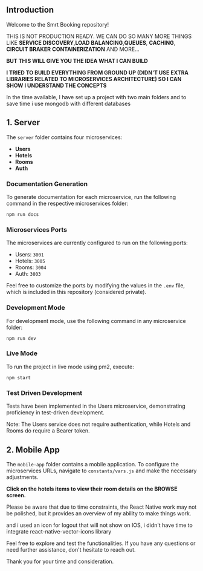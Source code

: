 Introduction
------------

Welcome to the Smrt Booking repository! 


THIS IS NOT PRODUCTION READY. WE CAN DO SO MANY MORE THINGS LIKE **SERVICE DISCOVERY**,**LOAD BALANCING**,**QUEUES**, **CACHING**, **CIRCUIT BRAKER** **CONTAINERIZATION** AND MORE...

**BUT THIS WILL GIVE YOU THE IDEA WHAT I CAN BUILD**

**I TRIED TO BUILD EVERYTHING FROM GROUND UP (DIDN'T USE EXTRA LIBRARIES RELATED TO MICROSERVICES ARCHITECTURE) SO I CAN SHOW I UNDERSTAND THE CONCEPTS**

In the time available, I have set up a project with two main folders and to save time i use mongodb with different databases




1\. Server
----------

The `server` folder contains four microservices:

*   **Users**
*   **Hotels**
*   **Rooms**
*   **Auth**

### Documentation Generation

To generate documentation for each microservice, run the following command in the respective microservices folder:

`npm run docs`

### Microservices Ports

The microservices are currently configured to run on the following ports:

*   Users: `3001`
*   Hotels: `3005`
*   Rooms: `3004`
*   Auth: `3003`

Feel free to customize the ports by modifying the values in the `.env` file, which is included in this repository (considered private).

### Development Mode

For development mode, use the following command in any microservice folder:

`npm run dev`

### Live Mode

To run the project in live mode using pm2, execute:

`npm start`

### Test Driven Development

Tests have been implemented in the Users microservice, demonstrating proficiency in test-driven development.

Note: The Users service does not require authentication, while Hotels and Rooms do require a Bearer token.

2\. Mobile App
--------------

The `mobile-app` folder contains a mobile application. To configure the microservices URLs, navigate to `constants/vars.js` and make the necessary adjustments.

**Click on the hotels items to view their room details on the BROWSE screen.**

Please be aware that due to time constraints, the React Native work may not be polished, but it provides an overview of my ability to make things work.


and i used an icon for logout
that will not show on IOS,
i didn't have time to integrate react-native-vector-icons library

Feel free to explore and test the functionalities. If you have any questions or need further assistance, don't hesitate to reach out.

Thank you for your time and consideration.
